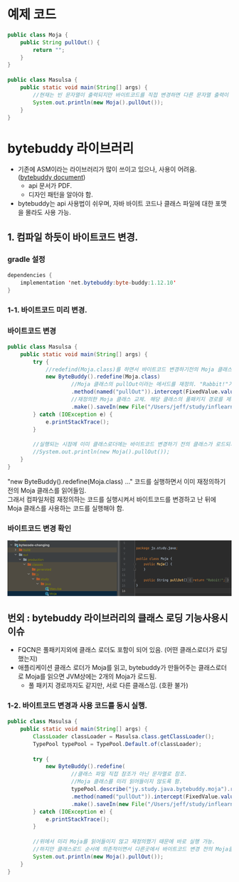 # 예제 코드

```java
public class Moja {
    public String pullOut() {
        return "";
    }
}

public class Masulsa {
    public static void main(String[] args) {
        //현재는 빈 문자열이 출력되지만 바이트코드를 직접 변경하면 다른 문자열 출력이 가능.
        System.out.println(new Moja().pullOut());
    }
}
```

# bytebuddy 라이브러리

* 기존에 ASM이라는 라이브러리가 많이 쓰이고 있으나, 사용이 어려움. ([bytebuddy document](https://bytebuddy.net))
    * api 문서가 PDF.
    * 디자인 패턴을 알아야 함.
* bytebuddy는 api 사용법이 쉬우며, 자바 바이트 코드나 클래스 파일에 대한 포맷을 몰라도 사용 가능.


## 1. 컴파일 하듯이 바이트코드 변경.

### gradle 설정

```java
dependencies {
    implementation 'net.bytebuddy:byte-buddy:1.12.10'
}
```

### 1-1. 바이트코드 미리 변경.

### 바이트코드 변경

```java
public class Masulsa {
    public static void main(String[] args) {
        try {
            //redefind(Moja.class)를 하면서 바이트코드 변경하기전의 Moja 클래스를 로드함. (이미 바이트코드 변경전의 클래스가 로드되기때문에 맨 아래의 실제 사용코드와 동시에 구동 불가)
            new ByteBuddy().redefine(Moja.class)
                    //Moja 클래스의 pullOut이라는 메서드를 재정의. "Rabbit!"가 반환되도록 수정.
                    .method(named("pullOut")).intercept(FixedValue.value("Rabbit!"))
                    //재정의한 Moja 클래스 교체. 해당 클래스의 풀패키지 경로를 제외한 경로를 지정.
                    .make().saveIn(new File("/Users/jeff/study/inflearn-the-java-codes/bytecode-changing/out/production/classes/"));
        } catch (IOException e) {
            e.printStackTrace();
        }

        //실행되는 시점에 이미 클래스로더에는 바이트코드 변경하기 전의 클래스가 로드되기때문에 동시 실행 불가.
        //System.out.println(new Moja().pullOut());
    }
}
```

"new ByteBuddy().redefine(Moja.class) ..." 코드를 실행하면서 이미 재정의하기 전의 Moja 클래스를 읽어들임.<br/>
그래서 컴파일처럼 재정의하는 코드를 실행시켜서 바이트코드를 변경하고 난 뒤에 Moja 클래스를 사용하는 코드를 실행해야 함.

### 바이트코드 변경 확인

<img src="./images/bytecode changing bytebuddy.png">

## 번외 : bytebuddy 라이브러리의 클래스 로딩 기능사용시 이슈

* FQCN은 풀패키지외에 클래스 로더도 포함이 되어 있음. (어떤 클래스로더가 로딩했는지)
* 애플리케이션 클래스 로더가 Moja를 읽고, bytebuddy가 만들어주는 클래스로더로 Moja를 읽으면 JVM상에는 2개의 Moja가 로드됨.
    * 풀 패키지 경로까지도 같지만, 서로 다른 클래스임. (호환 불가)

### 1-2. 바이트코드 변경과 사용 코드를 동시 실행.

```java
public class Masulsa {
    public static void main(String[] args) {
        ClassLoader classLoader = Masulsa.class.getClassLoader();
        TypePool typePool = TypePool.Default.of(classLoader);

        try {
            new ByteBuddy().redefine(
                    //클래스 파일 직접 참조가 아닌 문자열로 참조.
                    //Moja 클래스를 미리 읽어들이지 않도록 함.
                    typePool.describe("jy.study.java.bytebuddy.moja").resolve(), ClassFileLocator.ForClassLoader.of(classLoader))
                    .method(named("pullOut")).intercept(FixedValue.value("Rabbit!"))
                    .make().saveIn(new File("/Users/jeff/study/inflearn-the-java-codes/bytecode-changing/out/production/classes/"));
        } catch (IOException e) {
            e.printStackTrace();
        }

        //위에서 미리 Moja를 읽어들이지 않고 재정의했기 때문에 바로 실행 가능.
        //하지만 클래스로드 순서에 의존적이면서 다른곳에서 바이트코드 변경 전의 Moja클래스를 로드했다면 빈 문자열 출력.
        System.out.println(new Moja().pullOut());
    }
}
```



